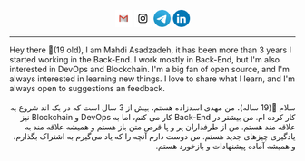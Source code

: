 
<p align='center'>
<a href="mailto:mahdi.asadzadeh.programing@gmail.com"><img height="30" src="img/Gmail.png"></a>
<a href="https://instagram.com/mahdi__asadzadeh"><img height="30" src="img/Instagram.png"></a>
<a href="https://t.me/mahdi_asadzadeh"><img height="30" src="img/Telegram.png"></a>
<a href="https://www.linkedin.com/in/mahdi-asadzadeh/"><img height="30" src="img/Linkedin.png"></a>
</p>

------------------------

<div dir='ltr'>
Hey there 👋(19 old), I am Mahdi Asadzadeh, it has been more than 3 years I started working in the Back-End. I work mostly in Back-End, but I'm also interested in DevOps and Blockchain. I'm a big fan of open source, and I'm always interested in learning new things. I love to share what I learn, and I'm always open to suggestions an feedback.
</div>

<br>

<div dir='rtl'>
سلام 👋(19 ساله)، من مهدی اسدزاده هستم، بیش از 3 سال است که در بک اند شروع به کار کرده ام.  من بیشتر در Back-End کار می کنم، اما به DevOps و Blockchain نیز علاقه مند هستم.  من از طرفداران پر و پا قرص متن باز هستم و همیشه علاقه مند به یادگیری چیزهای جدید هستم.  من دوست دارم آنچه را که یاد می‌گیرم به اشتراک بگذارم، و همیشه آماده پیشنهادات و بازخورد هستم.
</div>



